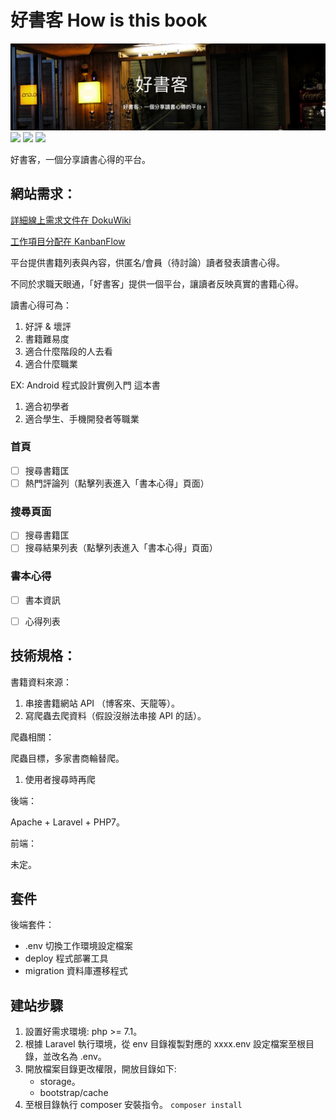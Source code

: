 # 好書客 How is this book

![](https://github.com/WadeHuang1993/HowIsThisBook/blob/master/public/images/readme_banner.png)
![](https://img.shields.io/github/last-commit/WadeHuang1993/HowIsThisBook.svg)
![](https://img.shields.io/travis/php-v/symfony/symfony.svg)
![](https://img.shields.io/badge/Laravel-5.6-f4645f.svg)

好書客，一個分享讀書心得的平台。

## 網站需求：

[詳細線上需求文件在 DokuWiki](http://www.utools.info/code_wiki/doku.php?id=howisthisbook)

[工作項目分配在 KanbanFlow](https://kanbanflow.com/board/MoDo3Cqr)

平台提供書籍列表與內容，供匿名/會員（待討論）讀者發表讀書心得。

不同於求職天眼通，「好書客」提供一個平台，讓讀者反映真實的書籍心得。

讀書心得可為：
1. 好評 & 壞評
2. 書籍難易度
3. 適合什麼階段的人去看
4. 適合什麼職業

EX: Android 程式設計實例入門 這本書
1. 適合初學者
2. 適合學生、手機開發者等職業

### 首頁
- [ ] 搜尋書籍匡
- [ ] 熱門評論列（點擊列表進入「書本心得」頁面）

### 搜尋頁面
- [ ] 搜尋書籍匡
- [ ] 搜尋結果列表（點擊列表進入「書本心得」頁面）

### 書本心得
- [ ] 書本資訊
- [ ] 心得列表


## 技術規格：

書籍資料來源：
1. 串接書籍網站 API （博客來、天龍等）。
2. 寫爬蟲去爬資料（假設沒辦法串接 API 的話）。

爬蟲相關：

爬蟲目標，多家書商輪替爬。
1. 使用者搜尋時再爬

後端：

Apache + Laravel + PHP7。

前端：

未定。

## 套件

後端套件：
  * .env 切換工作環境設定檔案
  * deploy 程式部署工具
  * migration 資料庫遷移程式

## 建站步驟
  1. 設置好需求環境: php >= 7.1。
  2. 根據 Laravel 執行環境，從 env 目錄複製對應的 xxxx.env 設定檔案至根目錄，並改名為 .env。
  3. 開放檔案目錄更改權限，開放目錄如下:
     * storage。
     * bootstrap/cache
  4. 至根目錄執行 composer 安裝指令。 `composer install`

